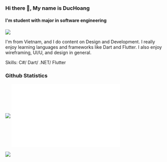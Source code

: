 ### Hi there 👋, My name is DucHoang
#### I'm student with major in software engineering

<p align ="left">
    <img align="center" width="475" src=" https://arturssmirnovs.github.io/github-profile-readme-generator/images/banner.png"></img>
</p>
I'm from Vietnam, and I do content on Design and Development. I really enjoy learning languages and frameworks like Dart and Flutter. I also enjoy wireframing, UI/U, and design in general.

Skills: C#/ Dart/ .NET/ Flutter


### Github Statistics
<p align="left">
  <img align="center" width="475" src="https://github-readme-stats.vercel.app/api?username=PRID021&show_icons=true&count_private=true&theme=graywhite"></img>
  <img align="center" width="340" src="https://raw.githubusercontent.com/PRID021/my-stats/master/generated/languages.svg"></img>
</p>

![](https://komarev.com/ghpvc/?username=PRID021)
